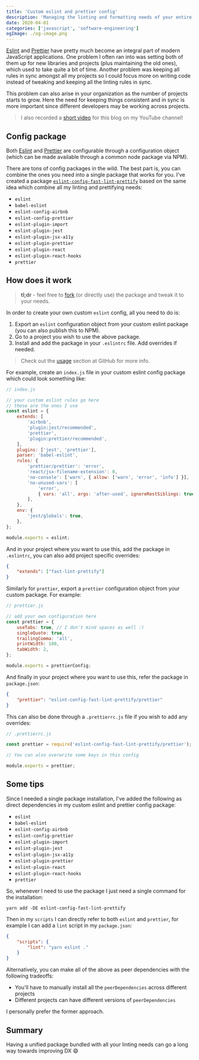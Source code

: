 ```yaml
---
title: 'Custom eslint and prettier config'
description: 'Managing the linting and formatting needs of your entire JS infra with a single package'
date: 2020-04-01
categories: ['javascript', 'software-engineering']
ogImage: ./og-image.png
---
```


[Eslint](https://eslint.org/) and [Prettier](https://prettier.io/) have pretty much become an integral part of modern JavaScript applications. One problem I often ran into was setting both of them up for new libraries and projects (plus maintaining the old ones), which used to take quite a bit of time. Another problem was keeping all rules in sync amongst all my projects so I could focus more on writing code instead of tweaking and keeping all the linting rules in sync.

This problem can also arise in your organization as the number of projects starts to grow. Here the need for keeping things consistent and in sync is more important since different developers may be working across projects.

> I also recorded a [short video](https://www.youtube.com/watch?v=-ah-kEf-owM) for this blog on my YouTube channel!

## Config package

Both [Eslint](https://eslint.org/docs/user-guide/configuring#extending-configuration-files) and [Prettier](https://prettier.io/docs/en/configuration.html#sharing-configurations) are configurable through a configuration object (which can be made available through a common node package via NPM).

There are tons of config packages in the wild. The best part is, you can combine the ones you need into a single package that works for you. I've created a package [`eslint-config-fast-lint-prettify`](https://github.com/wtjs/eslint-config-fast-lint-prettify) based on the same idea which combine all my linting and prettifying needs:

- `eslint`
- `babel-eslint`
- `eslint-config-airbnb`
- `eslint-config-prettier`
- `eslint-plugin-import`
- `eslint-plugin-jest`
- `eslint-plugin-jsx-a11y`
- `eslint-plugin-prettier`
- `eslint-plugin-react`
- `eslint-plugin-react-hooks`
- `prettier`

## How does it work

> **tl;dr** - feel free to [fork](https://github.com/wtjs/eslint-config-fast-lint-prettify) (or directly use) the package and tweak it to your needs.

In order to create your own custom `eslint` config, all you need to do is:

1. Export an `eslint` configuration object from your custom eslint package (you can also publish this to NPM).
2. Go to a project you wish to use the above package.
3. Install and add the package in your `.eslintrc` file. Add overrides if needed.

> Check out the [usage](https://github.com/wtjs/eslint-config-fast-lint-prettify#usage) section at GitHub for more info.

For example, create an `index.js` file in your custom eslint config package which could look something like:

```js
// index.js

// your custom eslint rules go here
// these are the ones I use
const eslint = {
	extends: [
		'airbnb',
		'plugin:jest/recommended',
		'prettier',
		'plugin:prettier/recommended',
	],
	plugins: ['jest', 'prettier'],
	parser: 'babel-eslint',
	rules: {
		'prettier/prettier': 'error',
		'react/jsx-filename-extension': 0,
		'no-console': ['warn', { allow: ['warn', 'error', 'info'] }],
		'no-unused-vars': [
			'error',
			{ vars: 'all', args: 'after-used', ignoreRestSiblings: true },
		],
	},
	env: {
		'jest/globals': true,
	},
};

module.exports = eslint;
```

And in your project where you want to use this, add the package in `.eslintrc`, you can also add project specific overrides:

```json
{
	"extends": ["fast-lint-prettify"]
}
```

Similarly for `prettier`, export a `prettier` configuration object from your custom package. For example:

```js
// prettier.js

// add your own configuration here
const prettier = {
	useTabs: true, // I don't mind spaces as well :)
	singleQuote: true,
	trailingComma: 'all',
	printWidth: 100,
	tabWidth: 2,
};

module.exports = prettierConfig;
```

And finally in your project where you want to use this, refer the package in `package.json`:

```json
{
	"prettier": "eslint-config-fast-lint-prettify/prettier"
}
```

This can also be done through a `.prettierrc.js` file if you wish to add any overrides:

```js
// .prettierrc.js

const prettier = require('eslint-config-fast-lint-prettify/prettier');

// You can also overwrite some keys in this config

module.exports = prettier;
```

## Some tips

Since I needed a single package installation, I've added the following as direct dependencies in my custom eslint and prettier config package:

- `eslint`
- `babel-eslint`
- `eslint-config-airbnb`
- `eslint-config-prettier`
- `eslint-plugin-import`
- `eslint-plugin-jest`
- `eslint-plugin-jsx-a11y`
- `eslint-plugin-prettier`
- `eslint-plugin-react`
- `eslint-plugin-react-hooks`
- `prettier`

So, whenever I need to use the package I just need a single command for the installation:

```shell
yarn add -DE eslint-config-fast-lint-prettify
```

Then in my `scripts` I can directly refer to both `eslint` and `prettier`, for example I can add a `lint` script in my `package.json`:

```json
{
	"scripts": {
		"lint": "yarn eslint ."
	}
}
```

Alternatively, you can make all of the above as peer dependencies with the following tradeoffs:

- You'll have to manually install all the `peerDependencies` across different projects
- Different projects can have different versions of `peerDependencies`

I personally prefer the former approach.

## Summary

Having a unified package bundled with all your linting needs can go a long way towards improving DX 😄
